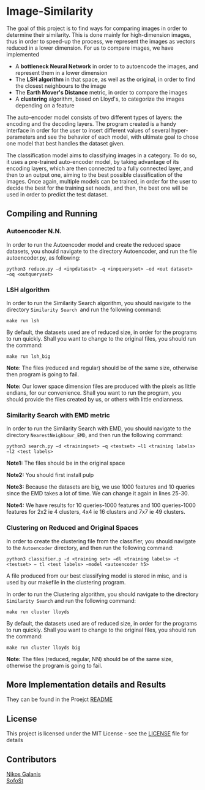 # Image-Similarity

The goal of this project is to find ways for comparing images in order to determine their similarity. This is done mainly for high-dimension images, thus in order to speed-up the process, we represent the images as vectors reduced in a lower dimension. For us to compare images, we have implemented 
 - A __bottleneck Neural Network__ in order to to autoencode the images, and represent them in a lower dimension
 - The __LSH algorithm__ in that space, as well as the original, in order to find the closest neighbours to the image
 - The __Earth Mover's Distance__ metric, in order to compare the images
 - A __clustering__ algorithm, based on Lloyd's, to categorize the images depending on a feature

The auto-encoder model consists of two different types of layers: the encoding and the decoding layers. The program created is a handy interface in order for the user to insert different values of several hyper-parameters and see the behavior of each model, with ultimate goal to chose one model that best handles the dataset given.

The classification model aims to classifying images in a category. To do so, it uses a pre-trained auto-encoder model, by taking advantage of its encoding layers, which are then connected to a fully connected layer, and then to an output one, aiming to the best possible classification of the images. Once again, multiple models can be trained, in order for the user to decide the best for the training set needs, and then, the best one will be used in order to predict the test dataset.


## Compiling and Running

### Autoencoder N.N.

In order to run the Autoencoder model and create the reduced space datasets, you should navigate to the directory Autoencoder, and run the file autoencoder.py, as following:
```
python3 reduce.py −d <inpdataset> −q <inpqueryset> −od <out dataset> −oq <outqueryset>
```

### LSH algorithm

In order to run the Similarity Search algorithm, you should navigate to the directory `Similarity Search `and run the following command:
```
make run lsh
```
By default, the datasets used are of reduced size, in order for the programs to run quickly. Shall you want to change to the original files, you should run the command:
```
make run lsh_big
```
**Note**: The files (reduced and regular) should be of the same size, otherwise then program is going to fail.

**Note:** Our lower space dimension files are produced with the pixels as little endians, for our convenience. Shall you want to run the program, you should provide the files created by us, or others with little endianness.

### Similarity Search with EMD metric

In order to run the Similarity Search with EMD, you should navigate to the directory `NearestNeighbour_EMD`, and then run the following command:
```
python3 search.py −d <trainingset> −q <testset> −l1 <training labels> −l2 <test labels>
```

**Note1:** The files should be in the original space

**Note2:** You should first install pulp

**Note3:** Because the datasets are big, we use 1000 features and 10 queries since the EMD takes a lot of time. We can change it again in lines 25-30.

**Note4:** We have results for 10 queries-1000 features and 100 queries-1000 features for 2x2 ie 4 clusters, 4x4 ie 16 clusters and 7x7 ie 49 clusters.

### Clustering on Reduced and Original Spaces

In order to create the clustering file from the classifier, you should navigate to the `Autoencoder` directory, and then run the following command:
```
python3 classifier.p -d <training set> −dl <training labels> −t <testset> − tl <test labels> −model <autoencoder h5>
```

A file produced from our best classifying model is stored in misc, and is used by our makefile in the clustering program.

In order to run the Clustering algorithm, you should navigate to the directory `Similarity Search` and run the following command:
```
make run cluster lloyds
```

By default, the datasets used are of reduced size, in order for the programs to run quickly. Shall you want to change to the original files, you should run the command:
```
make run cluster lloyds big
```

**Note:** The files (reduced, regular, NN) should be of the same size, otherwise the program is going to fail.

## More Implementation details and Results
They can be found in the Proejct [README](/README.pdf)

## License
This project is licensed under the MIT License - see the [LICENSE](/LICENCE) file for details

## Contributors

[Nikos Galanis](https://github.com/nikosgalanis) \
[SofoSt](https://github.com/SofoSt/)
